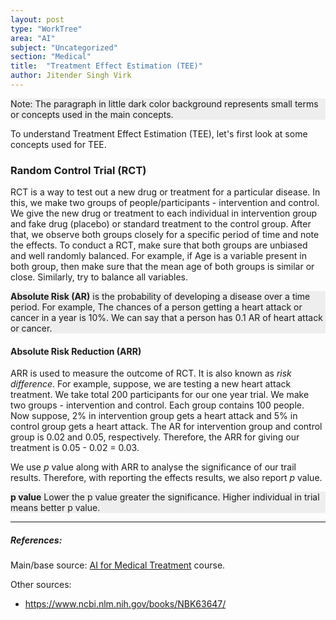 ```yaml
---
layout: post
type: "WorkTree"
area: "AI"
subject: "Uncategorized"
section: "Medical"
title:  "Treatment Effect Estimation (TEE)"
author: Jitender Singh Virk
---
```



<p style="background: #eeeeee;">
Note: The paragraph in little dark color background represents small terms or concepts used in the main concepts.</p>

To understand Treatment Effect Estimation (TEE), let's first look at some concepts used for TEE.

### Random Control Trial (RCT)
RCT is a way to test out a new drug or treatment for a particular disease. In this, we make two groups of people/participants - intervention and control. We give the new drug or treatment to each individual in intervention group and fake drug (placebo) or standard treatment to the control group. After that, we observe both groups closely for a specific period of time and note the effects. To conduct a RCT, make sure that both groups are unbiased and well randomly balanced. For example, if Age is a variable present in both group, then make sure that the mean age of both groups is similar or close. Similarly, try to balance all variables.

<p style="background: #eeeeee;">
<b>Absolute Risk (AR)</b> is the probability of developing a disease over a time period. For example, The chances of a person getting a heart attack or cancer in a year is 10%. We can say that a person has 0.1 AR of heart attack or cancer.
</p>

#### Absolute Risk Reduction (ARR)
ARR is used to measure the outcome of RCT. It is also known as *risk difference*. For example, suppose, we are testing a new heart attack treatment. We take total 200 participants for our one year trial. We make two groups - intervention and control. Each group contains 100 people. Now suppose, 2% in intervention group gets a heart attack and 5% in control group gets a heart attack. The AR for intervention group and control group is 0.02 and 0.05, respectively. Therefore, the ARR for giving our treatment is 0.05 - 0.02 = 0.03.


We use *p* value along with ARR to analyse the significance of our trail results. Therefore, with reporting the effects results, we also report *p* value.

<p style="background: #eeeeee;">
<b>p value</b> Lower the p value greater the significance. Higher individual in trial means better p value.
</p>







---
##### References:

Main/base source: [AI for Medical Treatment](https://www.coursera.org/learn/ai-for-medical-treatment) course.

Other sources:
* https://www.ncbi.nlm.nih.gov/books/NBK63647/

